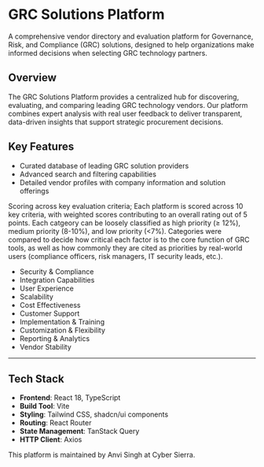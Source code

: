 # GRC Solutions Platform

A comprehensive vendor directory and evaluation platform for Governance, Risk, and Compliance (GRC) solutions, designed to help organizations make informed decisions when selecting GRC technology partners.

## Overview

The GRC Solutions Platform provides a centralized hub for discovering, evaluating, and comparing leading GRC technology vendors. Our platform combines expert analysis with real user feedback to deliver transparent, data-driven insights that support strategic procurement decisions.

## Key Features
- Curated database of leading GRC solution providers
- Advanced search and filtering capabilities
- Detailed vendor profiles with company information and solution offerings

Scoring across key evaluation criteria; Each platform is scored across 10 key criteria, with weighted scores contributing to an overall rating out of 5 points. Each catgeory can be loosely classified as high priority (≥ 12%), medium priority (8-10%), and low priority (&lt;7%). Categories were compared to decide how critical each factor is to the core function of GRC tools, as well as how commonly they are cited as priorities by real-world users (compliance officers, risk managers, IT security leads, etc.).
  - Security & Compliance
  - Integration Capabilities
  - User Experience
  - Scalability
  - Cost Effectiveness
  - Customer Support
  - Implementation & Training
  - Customization & Flexibility
  - Reporting & Analytics
  - Vendor Stability

---

## Tech Stack

- **Frontend**: React 18, TypeScript
- **Build Tool**: Vite
- **Styling**: Tailwind CSS, shadcn/ui components
- **Routing**: React Router
- **State Management**: TanStack Query
- **HTTP Client**: Axios

This platform is maintained by Anvi Singh at Cyber Sierra.

